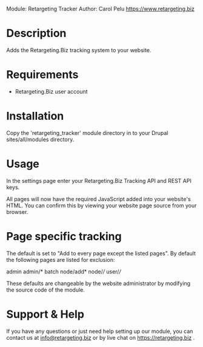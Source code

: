 
Module: Retargeting Tracker
Author: Carol Pelu <https://www.retargeting.biz>

Description
===========
Adds the Retargeting.Biz tracking system to your website.

Requirements
============

* Retargeting.Biz user account

Installation
============
Copy the 'retargeting_tracker' module directory in to your Drupal
sites/all/modules directory.

Usage
=====
In the settings page enter your Retargeting.Biz Tracking API and REST API keys.

All pages will now have the required JavaScript added into your website's HTML.
You can confirm this by viewing your website page source from your browser.

Page specific tracking
======================
The default is set to "Add to every page except the listed pages".
By default the following pages are listed for exclusion:

admin
admin/*
batch
node/add*
node/*/*
user/*/*

These defaults are changeable by the website administrator by modifying
the source code of the module.

Support & Help
==============
If you have any questions or just need help setting up our module, you can
contact us at info@retargeting.biz or by live chat on https://retargeting.biz .
